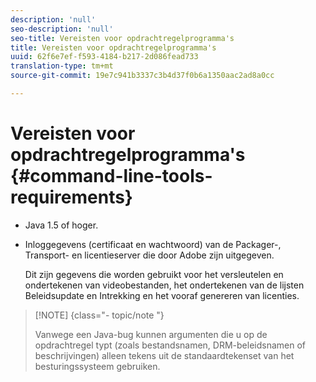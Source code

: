 ```yaml
---
description: 'null'
seo-description: 'null'
seo-title: Vereisten voor opdrachtregelprogramma's
title: Vereisten voor opdrachtregelprogramma's
uuid: 62f6e7ef-f593-4184-b217-2d086fead733
translation-type: tm+mt
source-git-commit: 19e7c941b3337c3b4d37f0b6a1350aac2ad8a0cc

---
```



# Vereisten voor opdrachtregelprogramma&#39;s {#command-line-tools-requirements}

* Java 1.5 of hoger.
* Inloggegevens (certificaat en wachtwoord) van de Packager-, Transport- en licentieserver die door Adobe zijn uitgegeven.

   Dit zijn gegevens die worden gebruikt voor het versleutelen en ondertekenen van videobestanden, het ondertekenen van de lijsten Beleidsupdate en Intrekking en het vooraf genereren van licenties.

>[!NOTE] {class=&quot;- topic/note &quot;}
>
>Vanwege een Java-bug kunnen argumenten die u op de opdrachtregel typt (zoals bestandsnamen, DRM-beleidsnamen of beschrijvingen) alleen tekens uit de standaardtekenset van het besturingssysteem gebruiken.